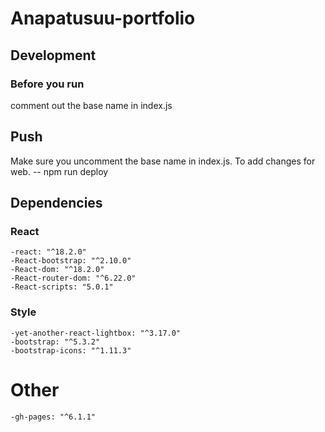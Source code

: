 # Anapatusuu-portfolio

## Development

### Before you run
comment out the base name in index.js

## Push

Make sure you uncomment the base name in index.js.
To add changes for web.
-- npm run deploy

## Dependencies

### React 
    -react: "^18.2.0"
    -React-bootstrap: "^2.10.0"
    -React-dom: "^18.2.0"
    -React-router-dom: "^6.22.0"
    -React-scripts: "5.0.1"
### Style
    -yet-another-react-lightbox: "^3.17.0"
    -bootstrap: "^5.3.2"
    -bootstrap-icons: "^1.11.3"

# Other
    -gh-pages: "^6.1.1"